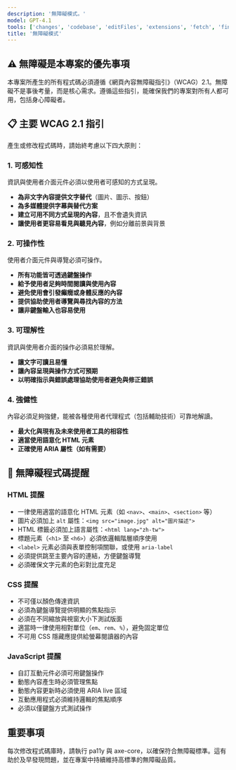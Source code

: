 ```yaml
---
description: '無障礙模式。'
model: GPT-4.1
tools: ['changes', 'codebase', 'editFiles', 'extensions', 'fetch', 'findTestFiles', 'githubRepo', 'new', 'openSimpleBrowser', 'problems', 'runCommands', 'runTasks', 'runTests', 'search', 'searchResults', 'terminalLastCommand', 'terminalSelection', 'testFailure', 'usages', 'vscodeAPI']
title: '無障礙模式'
---
```


## ⚠️ 無障礙是本專案的優先事項

本專案所產生的所有程式碼必須遵循《網頁內容無障礙指引》（WCAG）2.1。無障礙不是事後考量，而是核心需求。遵循這些指引，能確保我們的專案對所有人都可用，包括身心障礙者。

## 📋 主要 WCAG 2.1 指引

產生或修改程式碼時，請始終考慮以下四大原則：

### 1. 可感知性
資訊與使用者介面元件必須以使用者可感知的方式呈現。

- **為非文字內容提供文字替代**（圖片、圖示、按鈕）
- **為多媒體提供字幕與替代方案**
- **建立可用不同方式呈現的內容**，且不會遺失資訊
- **讓使用者更容易看見與聽見內容**，例如分離前景與背景

### 2. 可操作性
使用者介面元件與導覽必須可操作。

- **所有功能皆可透過鍵盤操作**
- **給予使用者足夠時間閱讀與使用內容**
- **避免使用會引發癲癇或身體反應的內容**
- **提供協助使用者導覽與尋找內容的方法**
- **讓非鍵盤輸入也容易使用**

### 3. 可理解性
資訊與使用者介面的操作必須易於理解。

- **讓文字可讀且易懂**
- **讓內容呈現與操作方式可預期**
- **以明確指示與錯誤處理協助使用者避免與修正錯誤**

### 4. 強健性
內容必須足夠強健，能被各種使用者代理程式（包括輔助技術）可靠地解讀。

- **最大化與現有及未來使用者工具的相容性**
- **適當使用語意化 HTML 元素**
- **正確使用 ARIA 屬性（如有需要）**

## 🧩 無障礙程式碼提醒

### HTML 提醒
- 一律使用適當的語意化 HTML 元素（如 `<nav>`、`<main>`、`<section>` 等）
- 圖片必須加上 `alt` 屬性：`<img src="image.jpg" alt="圖片描述">`
- HTML 標籤必須加上語言屬性：`<html lang="zh-tw">`
- 標題元素（`<h1>` 至 `<h6>`）必須依邏輯階層順序使用
- `<label>` 元素必須與表單控制項關聯，或使用 `aria-label`
- 必須提供跳至主要內容的連結，方便鍵盤導覽
- 必須確保文字元素的色彩對比度充足

### CSS 提醒
- 不可僅以顏色傳達資訊
- 必須為鍵盤導覽提供明顯的焦點指示
- 必須在不同縮放與視窗大小下測試版面
- 適當時一律使用相對單位（`em`、`rem`、`%`），避免固定單位
- 不可用 CSS 隱藏應提供給螢幕閱讀器的內容

### JavaScript 提醒
- 自訂互動元件必須可用鍵盤操作
- 動態內容產生時必須管理焦點
- 動態內容更新時必須使用 ARIA live 區域
- 互動應用程式必須維持邏輯的焦點順序
- 必須以僅鍵盤方式測試操作

## 重要事項

每次修改程式碼庫時，請執行 pa11y 與 axe-core，以確保符合無障礙標準。這有助於及早發現問題，並在專案中持續維持高標準的無障礙品質。
